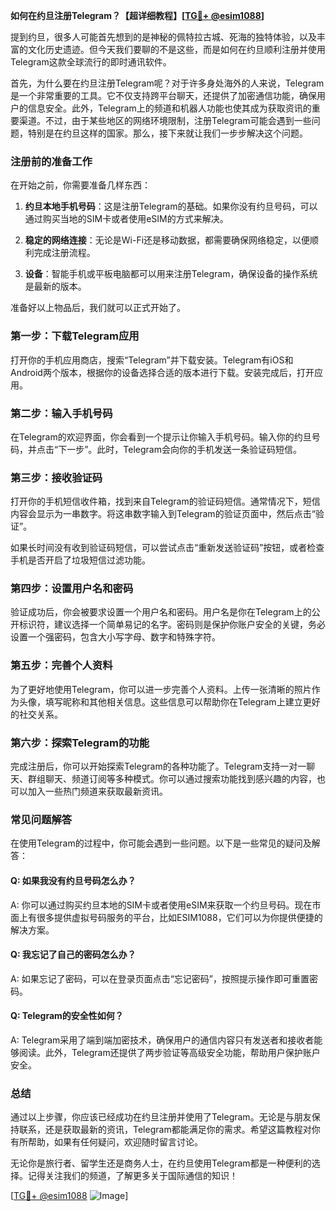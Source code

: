 **如何在约旦注册Telegram？【超详细教程】[[TG💪+ @esim1088](https://t.me/s/esim1088)]**

提到约旦，很多人可能首先想到的是神秘的佩特拉古城、死海的独特体验，以及丰富的文化历史遗迹。但今天我们要聊的不是这些，而是如何在约旦顺利注册并使用Telegram这款全球流行的即时通讯软件。

首先，为什么要在约旦注册Telegram呢？对于许多身处海外的人来说，Telegram是一个非常重要的工具。它不仅支持跨平台聊天，还提供了加密通信功能，确保用户的信息安全。此外，Telegram上的频道和机器人功能也使其成为获取资讯的重要渠道。不过，由于某些地区的网络环境限制，注册Telegram可能会遇到一些问题，特别是在约旦这样的国家。那么，接下来就让我们一步步解决这个问题。

### 注册前的准备工作

在开始之前，你需要准备几样东西：

1. **约旦本地手机号码**：这是注册Telegram的基础。如果你没有约旦号码，可以通过购买当地的SIM卡或者使用eSIM的方式来解决。
   
2. **稳定的网络连接**：无论是Wi-Fi还是移动数据，都需要确保网络稳定，以便顺利完成注册流程。

3. **设备**：智能手机或平板电脑都可以用来注册Telegram，确保设备的操作系统是最新的版本。

准备好以上物品后，我们就可以正式开始了。

### 第一步：下载Telegram应用

打开你的手机应用商店，搜索“Telegram”并下载安装。Telegram有iOS和Android两个版本，根据你的设备选择合适的版本进行下载。安装完成后，打开应用。

### 第二步：输入手机号码

在Telegram的欢迎界面，你会看到一个提示让你输入手机号码。输入你的约旦号码，并点击“下一步”。此时，Telegram会向你的手机发送一条验证码短信。

### 第三步：接收验证码

打开你的手机短信收件箱，找到来自Telegram的验证码短信。通常情况下，短信内容会显示为一串数字。将这串数字输入到Telegram的验证页面中，然后点击“验证”。

如果长时间没有收到验证码短信，可以尝试点击“重新发送验证码”按钮，或者检查手机是否开启了垃圾短信过滤功能。

### 第四步：设置用户名和密码

验证成功后，你会被要求设置一个用户名和密码。用户名是你在Telegram上的公开标识符，建议选择一个简单易记的名字。密码则是保护你账户安全的关键，务必设置一个强密码，包含大小写字母、数字和特殊字符。

### 第五步：完善个人资料

为了更好地使用Telegram，你可以进一步完善个人资料。上传一张清晰的照片作为头像，填写昵称和其他相关信息。这些信息可以帮助你在Telegram上建立更好的社交关系。

### 第六步：探索Telegram的功能

完成注册后，你可以开始探索Telegram的各种功能了。Telegram支持一对一聊天、群组聊天、频道订阅等多种模式。你可以通过搜索功能找到感兴趣的内容，也可以加入一些热门频道来获取最新资讯。

### 常见问题解答

在使用Telegram的过程中，你可能会遇到一些问题。以下是一些常见的疑问及解答：

#### Q: 如果我没有约旦号码怎么办？
A: 你可以通过购买约旦本地的SIM卡或者使用eSIM来获取一个约旦号码。现在市面上有很多提供虚拟号码服务的平台，比如ESIM1088，它们可以为你提供便捷的解决方案。

#### Q: 我忘记了自己的密码怎么办？
A: 如果忘记了密码，可以在登录页面点击“忘记密码”，按照提示操作即可重置密码。

#### Q: Telegram的安全性如何？
A: Telegram采用了端到端加密技术，确保用户的通信内容只有发送者和接收者能够阅读。此外，Telegram还提供了两步验证等高级安全功能，帮助用户保护账户安全。

### 总结

通过以上步骤，你应该已经成功在约旦注册并使用了Telegram。无论是与朋友保持联系，还是获取最新的资讯，Telegram都能满足你的需求。希望这篇教程对你有所帮助，如果有任何疑问，欢迎随时留言讨论。

无论你是旅行者、留学生还是商务人士，在约旦使用Telegram都是一种便利的选择。记得关注我们的频道，了解更多关于国际通信的知识！

[[TG💪+ @esim1088](https://t.me/s/esim1088) ![Image](https://i.postimg.cc/4NQfJmqS/Snipaste-2025-05-13-00-14-12.png)]